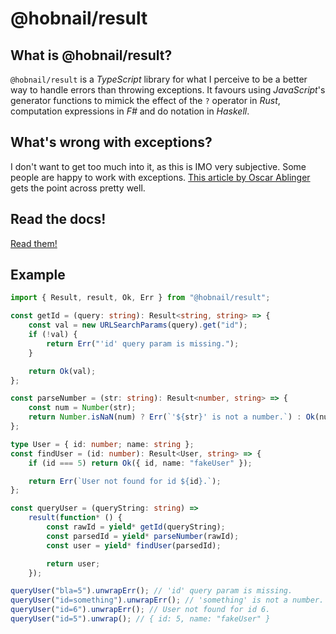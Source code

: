 # @hobnail/result

## What is @hobnail/result?
`@hobnail/result` is a *TypeScript* library for what I perceive to be a better way to handle errors than throwing exceptions. It favours using *JavaScript*'s generator functions to mimick the effect of the `?` operator in *Rust*, computation expressions in *F#* and do notation in *Haskell*.

## What's wrong with exceptions?
I don't want to get too much into it, as this is IMO very subjective. Some people are happy to work with exceptions. [This article by Oscar Ablinger](https://medium.com/codex/the-error-of-exceptions-3aed074c40dc) gets the point across pretty well. 

## Read the docs!
[Read them!](https://hobnail-dev.github.io/overture/#/result/index)

## Example
```ts
import { Result, result, Ok, Err } from "@hobnail/result";

const getId = (query: string): Result<string, string> => {
    const val = new URLSearchParams(query).get("id");
    if (!val) {
        return Err("'id' query param is missing.");
    }

    return Ok(val);
};

const parseNumber = (str: string): Result<number, string> => {
    const num = Number(str);
    return Number.isNaN(num) ? Err(`'${str}' is not a number.`) : Ok(num);
};

type User = { id: number; name: string };
const findUser = (id: number): Result<User, string> => {
    if (id === 5) return Ok({ id, name: "fakeUser" });

    return Err(`User not found for id ${id}.`);
};

const queryUser = (queryString: string) =>
    result(function* () {
        const rawId = yield* getId(queryString);
        const parsedId = yield* parseNumber(rawId);
        const user = yield* findUser(parsedId);

        return user;
    });

queryUser("bla=5").unwrapErr(); // 'id' query param is missing.
queryUser("id=something").unwrapErr(); // 'something' is not a number.
queryUser("id=6").unwrapErr(); // User not found for id 6.
queryUser("id=5").unwrap(); // { id: 5, name: "fakeUser" }
```
